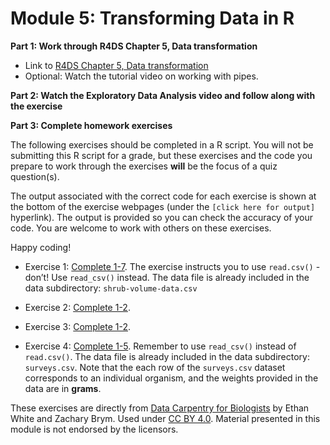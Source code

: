 # Module 5: Transforming Data in R

**Part 1: Work through R4DS Chapter 5, Data transformation**
- Link to [R4DS Chapter 5, Data transformation](https://r4ds.had.co.nz/transform.html)
- Optional: Watch the tutorial video on working with pipes.

**Part 2: Watch the Exploratory Data Analysis video and follow along with the exercise**

**Part 3: Complete homework exercises**

The following exercises should be completed in a R script. You will not be submitting this R script for a grade, but these exercises and the code you prepare to work through the exercises **will** be the focus of a quiz question(s).  

The output associated with the correct code for each exercise is shown at the bottom of the exercise webpages (under the `[click here for output]` hyperlink). The output is provided so you can check the accuracy of your code. You are welcome to work with others on these exercises. 

Happy coding!  

- Exercise 1: [Complete 1-7](https://datacarpentry.org/semester-biology/exercises/Dplyr-shrub-volume-data-basics-R/). The exercise instructs you to use `read.csv()` - don’t! Use `read_csv()` instead. The data file is already included in the data subdirectory: `shrub-volume-data.csv`

- Exercise 2: [Complete 1-2](https://datacarpentry.org/semester-biology/exercises/Dplyr-shrub-volume-aggregation-R/).

- Exercise 3: [Complete 1-2](https://datacarpentry.org/semester-biology/exercises/Dplyr-fix-the-code-R/). 

- Exercise 4: [Complete 1-5](https://datacarpentry.org/semester-biology/exercises/Portal-data-manip-pipes-R/). Remember to use `read_csv()` instead of `read.csv()`. The data file is already included in the data subdirectory: `surveys.csv`. Note that the each row of the `surveys.csv` dataset corresponds to an individual organism, and the weights provided in the data are in **grams**.

These exercises are directly from [Data Carpentry for Biologists](https://datacarpentry.org/semester-biology/) by Ethan White
and Zachary Brym. Used under [CC BY 4.0](https://creativecommons.org/licenses/by/4.0/). Material presented in this module is not endorsed by the licensors.

